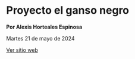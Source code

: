 # Proyecto el ganso negro

**Por Alexis Horteales Espinosa**

Martes 21 de mayo de 2024

[Ver sitio web](https://alex-hort.github.io/ganso_negro/)

